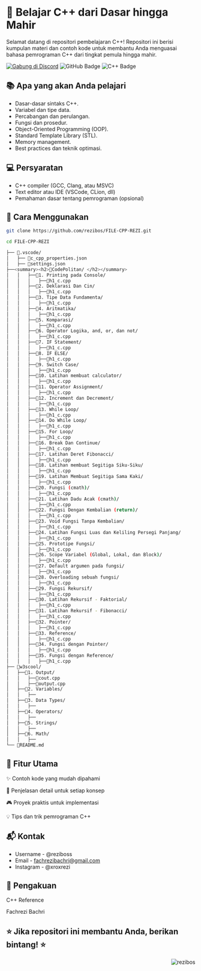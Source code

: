# 🚀 Belajar C++ dari Dasar hingga Mahir
Selamat datang di repositori pembelajaran C++! Repositori ini berisi kumpulan materi dan contoh kode untuk membantu Anda menguasai bahasa pemrograman C++ dari tingkat pemula hingga mahir.

[![Gabung di Discord](https://img.shields.io/badge/Discord-Gabung%20di%20Discord-7289da?style=for-the-badge&logo=discord)](https://discord.gg/4bDyzhvc) <img src="https://img.shields.io/badge/GitHub-181717?style=for-the-badge&logo=github&logoColor=white" alt="GitHub Badge"/> <img src="https://img.shields.io/badge/C++-00599C?style=for-the-badge&logo=c%2B%2B&logoColor=white" alt="C++ Badge"/>

## 📚 Apa yang akan Anda pelajari
- Dasar-dasar sintaks C++.
- Variabel dan tipe data.
- Percabangan dan perulangan.
- Fungsi dan prosedur.
- Object-Oriented Programming (OOP).
- Standard Template Library (STL).
- Memory management.
- Best practices dan teknik optimasi.

## 💻 Persyaratan
- C++ compiler (GCC, Clang, atau MSVC)
- Text editor atau IDE (VSCode, CLion, dll)
- Pemahaman dasar tentang pemrograman (opsional)

## 🎯 Cara Menggunakan
```sh
git clone https://github.com/rezibos/FILE-CPP-REZI.git
```

```sh
cd FILE-CPP-REZI
```

```sh
├── 📂.vscode/
│   ├── 📄c_cpp_properties.json
│   ├── 📄settings.json
├──<summary><h2>📂CodePolitan/ </h2></summary>
│   │   ├──📂1. Printing pada Console/
│   │   │   ├──📄h1_c.cpp
│   │   ├──📂2. Deklarasi Dan Cin/
│   │   │   ├──📄h1_c.cpp
│   │   ├──📂3. Tipe Data Fundamenta/
│   │   │   ├──📄h1_c.cpp
│   │   ├──📂4. Aritmatika/
│   │   │   ├──📄h1_c.cpp
│   │   ├──📂5. Komparasi/
│   │   │   ├──📄h1_c.cpp
│   │   ├──📂6. Operator Logika, and, or, dan not/
│   │   │   ├──📄h1_c.cpp
│   │   ├──📂7. IF Statement/
│   │   │   ├──📄h1_c.cpp
│   │   ├──📂8. IF ELSE/
│   │   │   ├──📄h1_c.cpp
│   │   ├──📂9. Switch Case/
│   │   │   ├──📄h1_c.cpp
│   │   ├──📂10. Latihan membuat calculator/
│   │   │   ├──📄h1_c.cpp
│   │   ├──📂11. Operator Assignment/
│   │   │   ├──📄h1_c.cpp
│   │   ├──📂12. Increment dan Decrement/
│   │   │   ├──📄h1_c.cpp
│   │   ├──📂13. While Loop/
│   │   │   ├──📄h1_c.cpp
│   │   ├──📂14. Do While Loop/
│   │   │   ├──📄h1_c.cpp
│   │   ├──📂15. For Loop/
│   │   │   ├──📄h1_c.cpp
│   │   ├──📂16. Break Dan Continue/
│   │   │   ├──📄h1_c.cpp
│   │   ├──📂17. Latihan Deret Fibonacci/
│   │   │   ├──📄h1_c.cpp
│   │   ├──📂18. Latihan membuat Segitiga Siku-Siku/
│   │   │   ├──📄h1_c.cpp
│   │   ├──📂19. Latihan Membuat Segitiga Sama Kaki/
│   │   │   ├──📄h1_c.cpp
│   │   ├──📂20. Fungsi (cmath)/
│   │   │   ├──📄h1_c.cpp
│   │   ├──📂21. Latihan Dadu Acak (cmath)/
│   │   │   ├──📄h1_c.cpp
│   │   ├──📂22. Fungsi Dengan Kembalian (return)/
│   │   │   ├──📄h1_c.cpp
│   │   ├──📂23. Void Fungsi Tanpa Kembalian/
│   │   │   ├──📄h1_c.cpp
│   │   ├──📂24. Latihan Fungsi Luas dan Keliling Persegi Panjang/
│   │   │   ├──📄h1_c.cpp
│   │   ├──📂25. Prototipe Fungsi/
│   │   │   ├──📄h1_c.cpp
│   │   ├──📂26. Scope Variabel (Global, Lokal, dan Block)/
│   │   │   ├──📄h1_c.cpp
│   │   ├──📂27. Default argumen pada fungsi/
│   │   │   ├──📄h1_c.cpp
│   │   ├──📂28. Overloading sebuah fungsi/
│   │   │   ├──📄h1_c.cpp
│   │   ├──📂29. Fungsi Rekursif/
│   │   │   ├──📄h1_c.cpp
│   │   ├──📂30. Latihan Rekursif - Faktorial/
│   │   │   ├──📄h1_c.cpp
│   │   ├──📂31. Latihan Rekursif - Fibonacci/
│   │   │   ├──📄h1_c.cpp
│   │   ├──📂32. Pointer/
│   │   │   ├──📄h1_c.cpp
│   │   ├──📂33. Reference/
│   │   │   ├──📄h1_c.cpp
│   │   ├──📂34. Fungsi dengan Pointer/
│   │   │   ├──📄h1_c.cpp
│   │   ├──📂35. Fungsi dengan Reference/
│   │   │   ├──📄h1_c.cpp
├── 📂w3scool/
│   ├──📂1. Output/
│   │   ├──📄cout.cpp
│   │   ├──📄output.cpp
│   ├──📂2. Variables/
│   │   ├──
│   ├──📂3. Data Types/
│   │   ├──
│   ├──📂4. Operators/
│   │   ├──
│   ├──📂5. Strings/
│   │   ├──
│   ├──📂6. Math/
│   │   ├──
└── 📄README.md
```

## 🌟 Fitur Utama
✨ Contoh kode yang mudah dipahami

📝 Penjelasan detail untuk setiap konsep

🎮 Proyek praktis untuk implementasi

💡 Tips dan trik pemrograman C++

## 📬 Kontak
- Username - @reziboss
- Email - fachrezibachri@gmail.com
- Instagram - @xroxrezi

## 🙏 Pengakuan
C++ Reference

Fachrezi Bachri

## ⭐️ Jika repositori ini membantu Anda, berikan bintang! ⭐️

<img align="right" src="https://komarev.com/ghpvc/?username=rezibos&label=GITHUB%20VIEWS&color=grey&style=for-the-badge" alt="rezibos" />
